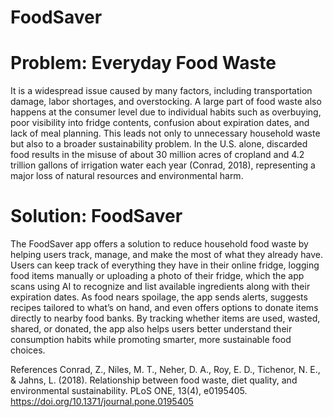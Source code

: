# FoodSaver

# Problem: Everyday Food Waste 
It is a widespread issue caused by many factors, including transportation damage, labor shortages, and overstocking. A large part of food waste also happens at the consumer level due to individual habits such as overbuying, poor visibility into fridge contents, confusion about expiration dates, and lack of meal planning. This leads not only to unnecessary household waste but also to a broader sustainability problem. In the U.S. alone, discarded food results in the misuse of about 30 million acres of cropland and 4.2 trillion gallons of irrigation water each year (Conrad, 2018), representing a major loss of natural resources and environmental harm.

# Solution: FoodSaver

The FoodSaver app offers a solution to reduce household food waste by helping users track, manage, and make the most of what they already have. Users can keep track of everything they have in their online fridge, logging food items manually or uploading a photo of their fridge, which the app scans using AI to recognize and list available ingredients along with their expiration dates. As food nears spoilage, the app sends alerts, suggests recipes tailored to what’s on hand, and even offers options to donate items directly to nearby food banks. By tracking whether items are used, wasted, shared, or donated, the app also helps users better understand their consumption habits while promoting smarter, more sustainable food choices.


References
Conrad, Z., Niles, M. T., Neher, D. A., Roy, E. D., Tichenor, N. E., & Jahns, L. (2018). Relationship between food waste, diet quality, and environmental sustainability. PLoS ONE, 13(4), e0195405. https://doi.org/10.1371/journal.pone.0195405
